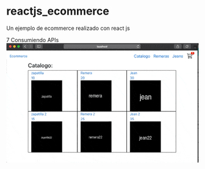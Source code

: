 # reactjs_ecommerce
Un ejemplo de ecommerce realizado con react js 

7 Consumiendo APIs
![Screenshot](screenshots/screen06.gif)